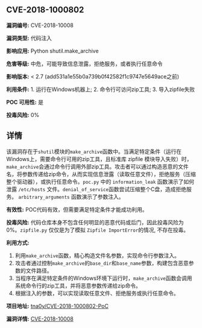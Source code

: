 ## CVE-2018-1000802

**漏洞编号:** CVE-2018-10008

**漏洞类型:** 代码注入

**影响应用:** Python shutil.make_archive

**危害等级:** 中危，可能导致信息泄露，拒绝服务，或者执行任意命令

**影响版本:** < 2.7 (add531a1e55b0a739b0f42582f1c9747e5649ace之前)

**利用条件:** 1. 运行在Windows机器上; 2. 命令行可访问zip工具; 3. 导入zipfile失败

**POC 可用性:** 是

**投毒风险:** 0%

## 详情

该漏洞存在于`shutil`模块的`make_archive`函数中。当满足特定条件（运行在Windows上，需要命令行可用的zip工具，且标准库 zipfile 模块导入失败）时，`make_archive`会通过命令行调用外部zip工具。攻击者可以通过构造恶意的文件名，将参数传递给zip命令，从而实现信息泄露（读取任意文件），拒绝服务（压缩整个驱动器），或执行任意命令。`poc.py` 中的 `information_leak` 函数演示了如何泄露 `/etc/hosts` 文件。`denial_of_service`函数尝试压缩整个C盘，造成拒绝服务。 `arbitrary_arguments` 函数演示了参数注入。

**有效性:** POC代码有效，但需要满足特定条件才能成功利用。

**投毒风险:** 代码仓库本身不包含任何明显的恶意代码或后门，因此投毒风险为0%。`zipfile.py` 仅仅是为了模拟 `Zipfile ImportError`的情况, 不存在投毒。

**利用方式:**
1.  利用`make_archive`函数，精心构造文件名参数，实现命令行参数注入。
2.  攻击者通过控制`make_archive`的`base_dir`和`base_name`参数，构建包含恶意参数的文件路径。
3.  当程序在满足特定条件的Windows环境下运行时，`make_archive`函数会调用系统命令行的zip工具，并将恶意参数传递给zip命令。
4.  根据注入的参数，可以实现读取任意文件、拒绝服务或执行任意命令。

**项目地址:** [tna0y/CVE-2018-1000802-PoC](https://github.com/tna0y/CVE-2018-1000802-PoC)

**漏洞详情:** [CVE-2018-10008](https://nvd.nist.gov/vuln/detail/CVE-2018-10008)